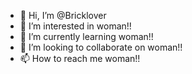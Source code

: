 - 👋 Hi, I’m @Bricklover
- 👀 I’m interested in woman!!
- 🌱 I’m currently learning woman!!
- 💞️ I’m looking to collaborate on woman!!
- 📫 How to reach me woman!!

<!---
Egirlium/Fdp reborn is a ✨ special ✨ repository because its token loger
